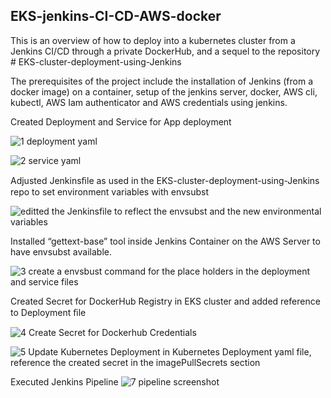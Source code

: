 ## EKS-jenkins-CI-CD-AWS-docker
This is an overview of how to deploy into a kubernetes cluster from a Jenkins CI/CD through a private DockerHub, and a sequel to the repository # EKS-cluster-deployment-using-Jenkins 

The prerequisites of the project include the installation of Jenkins (from a docker image) on a container, setup of the jenkins server, docker, AWS cli, kubectl, AWS Iam authenticator and AWS credentials using jenkins.

Created Deployment and Service for App deployment

![1  deployment yaml](https://github.com/opeyemiagbadero/EKS-jenkins-CI-CD-AWS-docker/assets/79456052/6405ab30-1317-4658-9a15-d886c03db832)


![2  service yaml](https://github.com/opeyemiagbadero/EKS-jenkins-CI-CD-AWS-docker/assets/79456052/b1907773-ada4-435f-9198-9b51a512ab5d)

Adjusted Jenkinsﬁle as used in the EKS-cluster-deployment-using-Jenkins repo to set environment variables with envsubst

![editted the Jenkinsfile to reflect the envsubst and the new environmental variables](https://github.com/opeyemiagbadero/EKS-jenkins-CI-CD-AWS-docker/assets/79456052/ca59e632-87a8-4902-9afc-15bf2d79d597)


Installed “gettext-base” tool inside Jenkins Container on the AWS Server to have envsubst available. 

![3  create a envsbust command for the place holders in the deployment and service files](https://github.com/opeyemiagbadero/EKS-jenkins-CI-CD-AWS-docker/assets/79456052/fd3398f2-5e86-42ad-a128-10910a7f2304)

Created Secret for DockerHub Registry in EKS cluster and added reference to Deployment ﬁle

![4  Create Secret for Dockerhub Credentials](https://github.com/opeyemiagbadero/EKS-jenkins-CI-CD-AWS-docker/assets/79456052/e34048fe-b508-4eeb-8852-8003c392e8c8)


![5  Update Kubernetes Deployment in Kubernetes Deployment yaml file, reference the created secret in the imagePullSecrets section](https://github.com/opeyemiagbadero/EKS-jenkins-CI-CD-AWS-docker/assets/79456052/ce8d1745-609e-4ed3-aef8-4fab1db7c996)

Executed Jenkins Pipeline
![7  pipeline screenshot](https://github.com/opeyemiagbadero/EKS-jenkins-CI-CD-AWS-docker/assets/79456052/8a2d10c1-586a-4121-b990-3c0120a60d6f)
